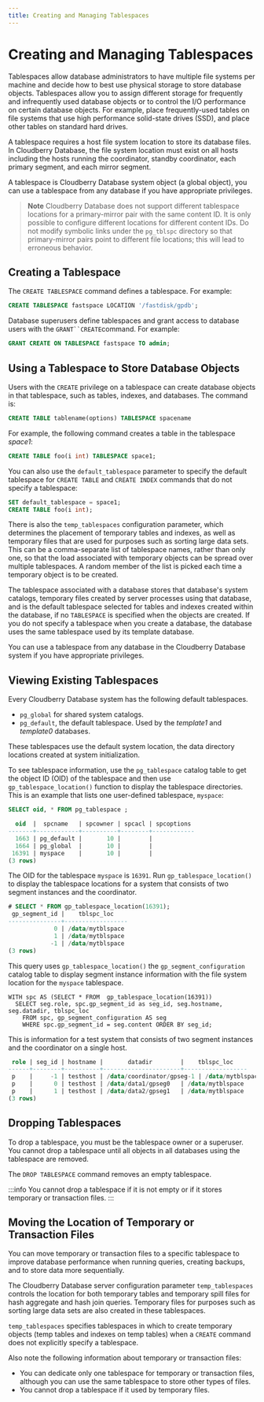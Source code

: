 ```yaml
---
title: Creating and Managing Tablespaces 
---
```


# Creating and Managing Tablespaces

Tablespaces allow database administrators to have multiple file systems per machine and decide how to best use physical storage to store database objects. Tablespaces allow you to assign different storage for frequently and infrequently used database objects or to control the I/O performance on certain database objects. For example, place frequently-used tables on file systems that use high performance solid-state drives (SSD), and place other tables on standard hard drives.

A tablespace requires a host file system location to store its database files. In Cloudberry Database, the file system location must exist on all hosts including the hosts running the coordinator, standby coordinator, each primary segment, and each mirror segment.

A tablespace is Cloudberry Database system object (a global object), you can use a tablespace from any database if you have appropriate privileges.

> **Note** Cloudberry Database does not support different tablespace locations for a primary-mirror pair with the same content ID. It is only possible to configure different locations for different content IDs. Do not modify symbolic links under the `pg_tblspc` directory so that primary-mirror pairs point to different file locations; this will lead to erroneous behavior.

## Creating a Tablespace 

The `CREATE TABLESPACE` command defines a tablespace. For example:

```sql
CREATE TABLESPACE fastspace LOCATION '/fastdisk/gpdb';
```

Database superusers define tablespaces and grant access to database users with the `GRANT``CREATE`command. For example:

```sql
GRANT CREATE ON TABLESPACE fastspace TO admin;
```

## Using a Tablespace to Store Database Objects 

Users with the `CREATE` privilege on a tablespace can create database objects in that tablespace, such as tables, indexes, and databases. The command is:

```sql
CREATE TABLE tablename(options) TABLESPACE spacename
```

For example, the following command creates a table in the tablespace *space1*:

```sql
CREATE TABLE foo(i int) TABLESPACE space1;
```

You can also use the `default_tablespace` parameter to specify the default tablespace for `CREATE TABLE` and `CREATE INDEX` commands that do not specify a tablespace:

```sql
SET default_tablespace = space1;
CREATE TABLE foo(i int);
```

There is also the `temp_tablespaces` configuration parameter, which determines the placement of temporary tables and indexes, as well as temporary files that are used for purposes such as sorting large data sets. This can be a comma-separate list of tablespace names, rather than only one, so that the load associated with temporary objects can be spread over multiple tablespaces. A random member of the list is picked each time a temporary object is to be created.

The tablespace associated with a database stores that database's system catalogs, temporary files created by server processes using that database, and is the default tablespace selected for tables and indexes created within the database, if no `TABLESPACE` is specified when the objects are created. If you do not specify a tablespace when you create a database, the database uses the same tablespace used by its template database.

You can use a tablespace from any database in the Cloudberry Database system if you have appropriate privileges.

## Viewing Existing Tablespaces 

Every Cloudberry Database system has the following default tablespaces.

- `pg_global` for shared system catalogs.
- `pg_default`, the default tablespace. Used by the *template1* and *template0* databases.

These tablespaces use the default system location, the data directory locations created at system initialization.

To see tablespace information, use the `pg_tablespace` catalog table to get the object ID (OID) of the tablespace and then use `gp_tablespace_location()` function to display the tablespace directories. This is an example that lists one user-defined tablespace, `myspace`:

```sql
SELECT oid, * FROM pg_tablespace ;

  oid  |  spcname   | spcowner | spcacl | spcoptions
-------+------------+----------+--------+------------
  1663 | pg_default |       10 |        |
  1664 | pg_global  |       10 |        |
 16391 | myspace    |       10 |        |
(3 rows)
```

The OID for the tablespace `myspace` is `16391`. Run `gp_tablespace_location()` to display the tablespace locations for a system that consists of two segment instances and the coordinator.

```sql
# SELECT * FROM gp_tablespace_location(16391);
 gp_segment_id |    tblspc_loc
---------------+------------------
             0 | /data/mytblspace
             1 | /data/mytblspace
            -1 | /data/mytblspace
(3 rows)
```

This query uses `gp_tablespace_location()` the `gp_segment_configuration` catalog table to display segment instance information with the file system location for the `myspace` tablespace.

```
WITH spc AS (SELECT * FROM  gp_tablespace_location(16391))
  SELECT seg.role, spc.gp_segment_id as seg_id, seg.hostname, seg.datadir, tblspc_loc 
    FROM spc, gp_segment_configuration AS seg 
    WHERE spc.gp_segment_id = seg.content ORDER BY seg_id;
```

This is information for a test system that consists of two segment instances and the coordinator on a single host.

```sql
 role | seg_id | hostname |       datadir        |    tblspc_loc
------+--------+----------+----------------------+------------------
 p    |     -1 | testhost | /data/coordinator/gpseg-1 | /data/mytblspace
 p    |      0 | testhost | /data/data1/gpseg0   | /data/mytblspace
 p    |      1 | testhost | /data/data2/gpseg1   | /data/mytblspace
(3 rows)
```

## Dropping Tablespaces 

To drop a tablespace, you must be the tablespace owner or a superuser. You cannot drop a tablespace until all objects in all databases using the tablespace are removed.

The `DROP TABLESPACE` command removes an empty tablespace.

:::info
You cannot drop a tablespace if it is not empty or if it stores temporary or transaction files.
:::

## Moving the Location of Temporary or Transaction Files 

You can move temporary or transaction files to a specific tablespace to improve database performance when running queries, creating backups, and to store data more sequentially.

The Cloudberry Database server configuration parameter `temp_tablespaces` controls the location for both temporary tables and temporary spill files for hash aggregate and hash join queries. Temporary files for purposes such as sorting large data sets are also created in these tablespaces.

`temp_tablespaces` specifies tablespaces in which to create temporary objects (temp tables and indexes on temp tables) when a `CREATE` command does not explicitly specify a tablespace.

Also note the following information about temporary or transaction files:

- You can dedicate only one tablespace for temporary or transaction files, although you can use the same tablespace to store other types of files.
- You cannot drop a tablespace if it used by temporary files.
